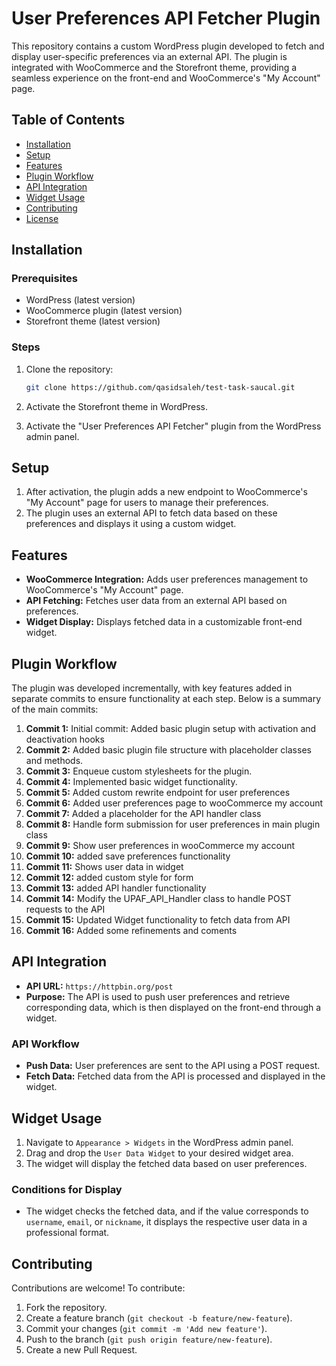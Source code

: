 # User Preferences API Fetcher Plugin

This repository contains a custom WordPress plugin developed to fetch and display user-specific preferences via an external API. The plugin is integrated with WooCommerce and the Storefront theme, providing a seamless experience on the front-end and WooCommerce's "My Account" page.

## Table of Contents

- [Installation](#installation)
- [Setup](#setup)
- [Features](#features)
- [Plugin Workflow](#plugin-workflow)
- [API Integration](#api-integration)
- [Widget Usage](#widget-usage)
- [Contributing](#contributing)
- [License](#license)

## Installation

### Prerequisites

- WordPress (latest version)
- WooCommerce plugin (latest version)
- Storefront theme (latest version)

### Steps

1. Clone the repository:

    ```bash
    git clone https://github.com/qasidsaleh/test-task-saucal.git
    ```

2. Activate the Storefront theme in WordPress.

3. Activate the "User Preferences API Fetcher" plugin from the WordPress admin panel.

## Setup

1. After activation, the plugin adds a new endpoint to WooCommerce's "My Account" page for users to manage their preferences.
2. The plugin uses an external API to fetch data based on these preferences and displays it using a custom widget.

## Features

- **WooCommerce Integration:** Adds user preferences management to WooCommerce's "My Account" page.
- **API Fetching:** Fetches user data from an external API based on preferences.
- **Widget Display:** Displays fetched data in a customizable front-end widget.

## Plugin Workflow

The plugin was developed incrementally, with key features added in separate commits to ensure functionality at each step. Below is a summary of the main commits:

1. **Commit 1:** Initial commit: Added basic plugin setup with activation and deactivation hooks
2. **Commit 2:** Added basic plugin file structure with placeholder classes and methods.
3. **Commit 3:** Enqueue custom stylesheets for the plugin.
4. **Commit 4:** Implemented basic widget functionality.
5. **Commit 5:** Added custom rewrite endpoint for user preferences
6. **Commit 6:** Added user preferences page to wooCommerce my account
7. **Commit 7:** Added a placeholder for the API handler class
8. **Commit 8:** Handle form submission for user preferences in main plugin class
9. **Commit 9:** Show user preferences in wooCommerce my account
10. **Commit 10:** added save preferences functionality
11. **Commit 11:** Shows user data in widget
12. **Commit 12:** added custom style for form
13. **Commit 13:** added API handler functionality
14. **Commit 14:** Modify the UPAF_API_Handler class to handle POST requests to the API
15. **Commit 15:** Updated Widget functionality to fetch data from API
16. **Commit 16:** Added some refinements and coments

## API Integration

- **API URL:** `https://httpbin.org/post`
- **Purpose:** The API is used to push user preferences and retrieve corresponding data, which is then displayed on the front-end through a widget.

### API Workflow

- **Push Data:** User preferences are sent to the API using a POST request.
- **Fetch Data:** Fetched data from the API is processed and displayed in the widget.

## Widget Usage

1. Navigate to `Appearance > Widgets` in the WordPress admin panel.
2. Drag and drop the `User Data Widget` to your desired widget area.
3. The widget will display the fetched data based on user preferences.

### Conditions for Display

- The widget checks the fetched data, and if the value corresponds to `username`, `email`, or `nickname`, it displays the respective user data in a professional format.

## Contributing

Contributions are welcome! To contribute:

1. Fork the repository.
2. Create a feature branch (`git checkout -b feature/new-feature`).
3. Commit your changes (`git commit -m 'Add new feature'`).
4. Push to the branch (`git push origin feature/new-feature`).
5. Create a new Pull Request.
